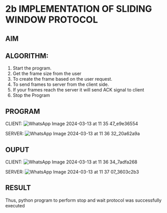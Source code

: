 # 2b IMPLEMENTATION OF SLIDING WINDOW PROTOCOL
## AIM
## ALGORITHM:
1. Start the program.
2. Get the frame size from the user
3. To create the frame based on the user request.
4. To send frames to server from the client side.
5. If your frames reach the server it will send ACK signal to client
6. Stop the Program
## PROGRAM
CLIENT:
![WhatsApp Image 2024-03-13 at 11 35 47_e9e36554](https://github.com/Neethiventhan123/2b_SLIDING_WINDOW_PROTOCOL/assets/148514848/3779b7f8-1ed9-4972-81ef-4c67f3ce5c6f)

SERVER:
![WhatsApp Image 2024-03-13 at 11 36 32_20a62a9a](https://github.com/Neethiventhan123/2b_SLIDING_WINDOW_PROTOCOL/assets/148514848/dc49f75a-b0c9-40ae-a434-af962e6b6117)

## OUPUT
CLIENT:
![WhatsApp Image 2024-03-13 at 11 36 34_7adfa268](https://github.com/Neethiventhan123/2b_SLIDING_WINDOW_PROTOCOL/assets/148514848/75c78ee1-4543-4bdd-8002-6d0164716853)

SERVER:
![WhatsApp Image 2024-03-13 at 11 37 07_3603c2b3](https://github.com/Neethiventhan123/2b_SLIDING_WINDOW_PROTOCOL/assets/148514848/2aaeca33-c1c3-44b7-aec1-93a66f7c131c)

## RESULT
Thus, python program to perform stop and wait protocol was successfully executed
